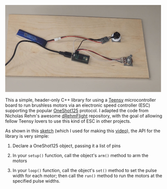 <a href="https://www.youtube.com/watch?v=b7x2g3awrsw"><img src="screenshot.jpg" width=500></a>

This a simple, header-only C++ library for using a 
[Teensy](https://www.pjrc.com/teensy/)
microcontroller board to run brushless motors via an electronic speed
controller (ESC) supporting the popular
[OneShot125](https://oscarliang.com/oneshot125-esc-quadcopter-fpv/) protocol.  I adapted the code from
Nicholas Rehm's awesome
[dRehmFlight](https://github.com/nickrehm/dRehmFlight) repository, with the goal of allowing
fellow Teensy lovers to use this kind of ESC in other projects.

As shown in this
[sketch](https://github.com/simondlevy/TeensyOneShot125/tree/main/examples/Dial/Dial.ino) 
(which I used for making this
[video](https://www.youtube.com/watch?v=b7x2g3awrsw)), 
the API for the library
is very simple: 

1. Declare a OneShot125 object, passing it a list of pins

2. In your ```setup()``` function, call the object's ```arm()``` method to arm the motors

3. In your ```loop()``` function, call the object's ```set()``` method to set the pulse
width for each motor; then call the ```run()``` method to run the motors at the specified
pulse widths.
